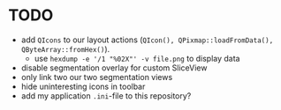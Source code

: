# TODO
* add `QIcons` to our layout actions (`QIcon(), QPixmap::loadFromData(), QByteArray::fromHex()`).
  - use `hexdump -e '/1 "%02X"' -v file.png` to display data
* disable segmentation overlay for custom SliceView 
* only link two our two segmentation views
* hide uninteresting icons in toolbar
* add my application `.ini`-file to this repository?
